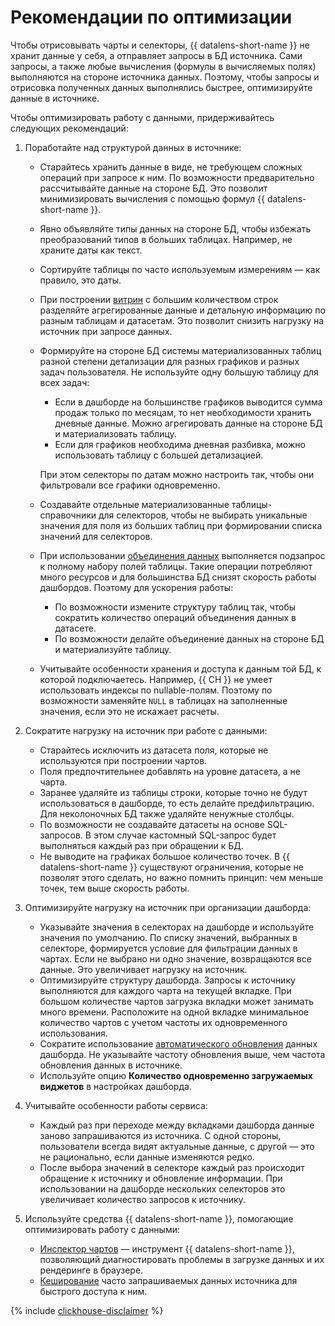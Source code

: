 # Рекомендации по оптимизации

Чтобы отрисовывать чарты и селекторы, {{ datalens-short-name }} не хранит данные у себя, а отправляет запросы в БД источника. Сами запросы, а также любые вычисления (формулы в вычисляемых полях) выполняются на стороне источника данных. Поэтому, чтобы запросы и отрисовка полученных данных выполнялись быстрее, оптимизируйте данные в источнике.

Чтобы оптимизировать работу с данными, придерживайтесь следующих рекомендаций:

1. Поработайте над структурой данных в источнике:

   * Старайтесь хранить данные в виде, не требующем сложных операций при запросе к ним. По возможности предварительно рассчитывайте данные на стороне БД. Это позволит минимизировать вычисления с помощью формул {{ datalens-short-name }}.
   * Явно объявляйте типы данных на стороне БД, чтобы избежать преобразований типов в больших таблицах. Например, не храните даты как текст.
   * Сортируйте таблицы по часто используемым измерениям — как правило, это даты.
   * При построении [витрин](../../glossary/datamart.md) с большим количеством строк разделяйте агрегированные данные и детальную информацию по разным таблицам и датасетам. Это позволит снизить нагрузку на источник при запросе данных.
   * Формируйте на стороне БД системы материализованных таблиц разной степени детализации для разных графиков и разных задач пользователя. Не используйте одну большую таблицу для всех задач:
   
     * Если в дашборде на большинстве графиков выводится сумма продаж только по месяцам, то нет необходимости хранить дневные данные. Можно агрегировать данные на стороне БД и материализовать таблицу.
     * Если для графиков необходима дневная разбивка, можно использовать таблицу с большей детализацией.
     
     При этом селекторы по датам можно настроить так, чтобы они фильтровали все графики одновременно.

   * Создавайте отдельные материализованные таблицы-справочники для селекторов, чтобы не выбирать уникальные значения для поля из больших таблиц при формировании списка значений для селекторов.
   * При использовании [объединения данных](data-join.md) выполняется подзапрос к полному набору полей таблицы. Такие операции потребляют много ресурсов и для большинства БД снизят скорость работы дашбордов. Поэтому для ускорения работы:
   
     * По возможности измените структуру таблиц так, чтобы сократить количество операций объединения данных в датасете.
     * По возможности делайте объединение данных на стороне БД и материализуйте таблицу.
   
   * Учитывайте особенности хранения и доступа к данным той БД, к которой подключаетесь. Например, {{ CH }} не умеет использовать индексы по nullable-полям. Поэтому по возможности заменяйте `NULL` в таблицах на заполненные значения, если это не искажает расчеты.

1. Сократите нагрузку на источник при работе с данными:
      
   * Старайтесь исключить из датасета поля, которые не используются при построении чартов.
   * Поля предпочтительнее добавлять на уровне датасета, а не чарта.
   * Заранее удаляйте из таблицы строки, которые точно не будут использоваться в дашборде, то есть делайте предфильтрацию. Для неколоночных БД также удаляйте ненужные столбцы.
   * По возможности не создавайте датасеты на основе SQL-запросов. В этом случае кастомный SQL-запрос будет выполняться каждый раз при обращении к БД.
   * Не выводите на графиках большое количество точек. В {{ datalens-short-name }} существуют ограничения, которые не позволят этого сделать, но важно помнить принцип: чем меньше точек, тем выше скорость работы.

1. Оптимизируйте нагрузку на источник при организации дашборда:

   * Указывайте значения в селекторах на дашборде и используйте значения по умолчанию. По списку значений, выбранных в селекторе, формируется условие для фильтрации данных в чартах. Если не выбрано ни одно значение, возвращаются все данные. Это увеличивает нагрузку на источник.
   * Оптимизируйте структуру дашборда. Запросы к источнику выполняются для каждого чарта на текущей вкладке. При большом количестве чартов загрузка вкладки может занимать много времени. Расположите на одной вкладке минимальное количество чартов с учетом частоты их одновременного использования.
   * Сократите использование [автоматического обновления](dashboard.md#auto-update) данных дашборда. Не указывайте частоту обновления выше, чем частота обновления данных в источнике.
   * Используйте опцию **Количество одновременно загружаемых виджетов** в настройках дашборда.

1. Учитывайте особенности работы сервиса:

   * Каждый раз при переходе между вкладками дашборда данные заново запрашиваются из источника. С одной стороны, пользователи всегда видят актуальные данные, с другой — это не рационально, если данные изменяются редко.
   * После выбора значений в селекторе каждый раз происходит обращение к источнику и обновление информации. При использовании на дашборде нескольких селекторов это увеличивает количество запросов к источнику.


1. Используйте средства {{ datalens-short-name }}, помогающие оптимизировать работу с данными:

   * [Инспектор чартов](./chart/inspector.md) — инструмент {{ datalens-short-name }}, позволяющий диагностировать проблемы в загрузке данных и их рендеринге в браузере.
   * [Кеширование](caching.md) часто запрашиваемых данных источника для быстрого доступа к ним.



{% include [clickhouse-disclaimer](../../_includes/clickhouse-disclaimer.md) %}